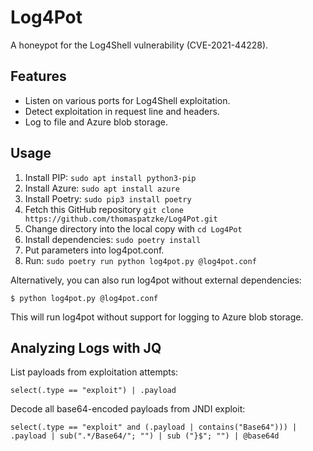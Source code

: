 # Log4Pot

A honeypot for the Log4Shell vulnerability (CVE-2021-44228).

## Features

* Listen on various ports for Log4Shell exploitation.
* Detect exploitation in request line and headers.
* Log to file and Azure blob storage.

## Usage

1. Install PIP: `sudo apt install python3-pip`
2. Install Azure: `sudo apt install azure`
3. Install Poetry: `sudo pip3 install poetry`
4. Fetch this GitHub repository `git clone https://github.com/thomaspatzke/Log4Pot.git`
5. Change directory into the local copy with `cd Log4Pot`
6. Install dependencies: `sudo poetry install`
7. Put parameters into log4pot.conf.
8. Run: `sudo poetry run python log4pot.py @log4pot.conf`

Alternatively, you can also run log4pot without external dependencies:
```
$ python log4pot.py @log4pot.conf
```
This will run log4pot without support for logging to Azure blob storage.

## Analyzing Logs with JQ

List payloads from exploitation attempts:
```
select(.type == "exploit") | .payload
```

Decode all base64-encoded payloads from JNDI exploit:
```
select(.type == "exploit" and (.payload | contains("Base64"))) | .payload | sub(".*/Base64/"; "") | sub ("}$"; "") | @base64d
```
